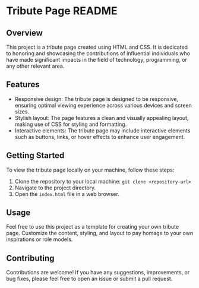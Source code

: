 # Tribute Page README

## Overview
This project is a tribute page created using HTML and CSS. It is dedicated to honoring and showcasing the contributions of influential individuals who have made significant impacts in the field of technology, programming, or any other relevant area.

## Features
- Responsive design: The tribute page is designed to be responsive, ensuring optimal viewing experience across various devices and screen sizes.
- Stylish layout: The page features a clean and visually appealing layout, making use of CSS for styling and formatting.
- Interactive elements: The tribute page may include interactive elements such as buttons, links, or hover effects to enhance user engagement.

## Getting Started
To view the tribute page locally on your machine, follow these steps:
1. Clone the repository to your local machine: `git clone <repository-url>`
2. Navigate to the project directory.
3. Open the `index.html` file in a web browser.

## Usage
Feel free to use this project as a template for creating your own tribute page. Customize the content, styling, and layout to pay homage to your own inspirations or role models.

## Contributing
Contributions are welcome! If you have any suggestions, improvements, or bug fixes, please feel free to open an issue or submit a pull request.

